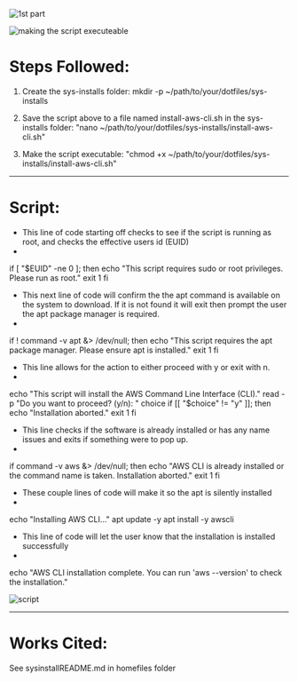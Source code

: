 

![1st part ](https://github.com/user-attachments/assets/397888ad-8581-4d5f-bc5f-a8baa730a93b)

![making the script executeable](https://github.com/user-attachments/assets/130190c1-08cd-4c22-a808-1fd70a308c02)

# Steps Followed:
1. Create the sys-installs folder:
mkdir -p ~/path/to/your/dotfiles/sys-installs


2. Save the script above to a file named install-aws-cli.sh in the sys-installs folder:
"nano ~/path/to/your/dotfiles/sys-installs/install-aws-cli.sh"


3. Make the script executable:
"chmod +x ~/path/to/your/dotfiles/sys-installs/install-aws-cli.sh"



---------------------------------------------------------------------------------------------------------------------------------------------------------------

# Script:
- This line of code starting off checks to see if the script is running as root, and checks the effective users id (EUID)
- 
if [ "$EUID" -ne 0 ]; then
  echo "This script requires sudo or root privileges. Please run as root."
  exit 1
fi


- This next line of code will confirm the the apt command is available on the system to download. If it is not found it will exit then prompt the user the apt package manager is required.
- 
if ! command -v apt &> /dev/null; then
  echo "This script requires the apt package manager. Please ensure apt is installed."
  exit 1
fi


- This line allows for the action to either proceed with y or exit with n.
- 
echo "This script will install the AWS Command Line Interface (CLI)."
read -p "Do you want to proceed? (y/n): " choice
if [[ "$choice" != "y" ]]; then
  echo "Installation aborted."
  exit 1
fi


- This line checks if the software is already installed or has any name issues and exits if something were to pop up.
- 
if command -v aws &> /dev/null; then
  echo "AWS CLI is already installed or the command name is taken. Installation aborted."
  exit 1
fi


- These couple lines of code will make it so the apt is silently installed
-
echo "Installing AWS CLI..."
apt update -y
apt install -y awscli


- This line of code will let the user know that the installation is installed successfully
-
echo "AWS CLI installation complete. You can run 'aws --version' to check the installation."

![script](https://github.com/user-attachments/assets/4a159cfa-cd75-4d45-a847-c89aa9ffb50f)





---------------------------------
# Works Cited:

See sysinstallREADME.md in homefiles folder

